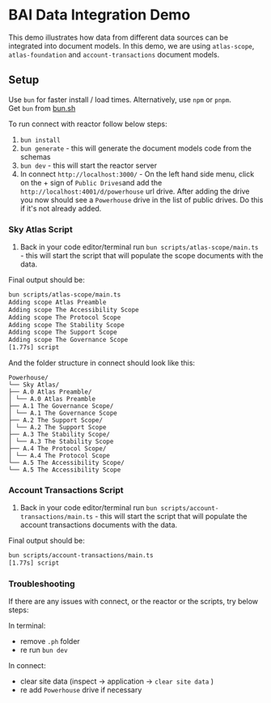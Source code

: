 # BAI Data Integration Demo

This demo illustrates how data from different data sources can be integrated into document models. In this demo, we are using `atlas-scope`, `atlas-foundation` and `account-transactions` document models.


## Setup

Use `bun` for faster install / load times. Alternatively, use `npm` or `pnpm`.   
Get `bun` from [bun.sh](https://bun.sh/)

To run connect with reactor follow below steps:

1. `bun install`
2. `bun generate` - this will generate the document models code from the schemas
3. `bun dev` - this will start the reactor server
4. In connect `http://localhost:3000/` - On the left hand side menu, click  on the + sign of `Public Drives`and add the `http://localhost:4001/d/powerhouse` url drive. After adding the drive you now should see a `Powerhouse` drive in the list of public drives. Do this if it's not already added.

### Sky Atlas Script

1. Back in your code editor/terminal run `bun scripts/atlas-scope/main.ts` - this will start the script that will populate the scope documents with the data.

Final output should be: 

```bash
bun scripts/atlas-scope/main.ts
Adding scope Atlas Preamble
Adding scope The Accessibility Scope
Adding scope The Protocol Scope
Adding scope The Stability Scope
Adding scope The Support Scope
Adding scope The Governance Scope
[1.77s] script
```

And the folder structure in connect should look like this:
```
Powerhouse/
└── Sky Atlas/
├── A.0 Atlas Preamble/
│ └── A.0 Atlas Preamble
├── A.1 The Governance Scope/
│ └── A.1 The Governance Scope
├── A.2 The Support Scope/
│ └── A.2 The Support Scope
├── A.3 The Stability Scope/
│ └── A.3 The Stability Scope
├── A.4 The Protocol Scope/
│ └── A.4 The Protocol Scope
└── A.5 The Accessibility Scope/
└── A.5 The Accessibility Scope
```

### Account Transactions Script

1. Back in your code editor/terminal run `bun scripts/account-transactions/main.ts` - this will start the script that will populate the account transactions documents with the data.

Final output should be: 

```bash
bun scripts/account-transactions/main.ts
[1.77s] script
```

### Troubleshooting

If there are any issues with connect, or the reactor or the scripts, try below steps:

In terminal:
- remove `.ph` folder
- re run `bun dev`

In connect:
- clear site data (inspect -> application -> `clear site data`	) 
- re add `Powerhouse` drive if necessary

